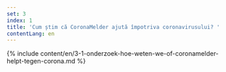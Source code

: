 ```yaml
---
set: 3
index: 1
title: 'Cum știm că CoronaMelder ajută împotriva coronavirusului? '
contentLang: en
---
```

{% include content/en/3-1-onderzoek-hoe-weten-we-of-coronamelder-helpt-tegen-corona.md %}
